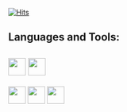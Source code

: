 [![Hits](https://hits.seeyoufarm.com/api/count/incr/badge.svg?url=https%3A%2F%2Fgithub.com%2Fvenkateswarat%2Fhit-counter&count_bg=%2379C83D&title_bg=%23555555&icon=&icon_color=%23E7E7E7&title=hits&edge_flat=false)](https://hits.seeyoufarm.com)
<!--
**VenkateswaraT/Venkateswarat** is a ✨ _special_ ✨ repository because its `README.md` (this file) appears on your GitHub profile.

Here are some ideas to get you started:

- 🔭 I’m currently working on ...
- 🌱 I’m currently learning ...
- 👯 I’m looking to collaborate on ...
- 🤔 I’m looking for help with ...
- 💬 Ask me about ...
- 📫 How to reach me: ...
- 😄 Pronouns: ...
- ⚡ Fun fact: ...
-->
## Languages and Tools:
<img src="https://cdn.jsdelivr.net/gh/devicons/devicon@latest/icons/salesforce/salesforce-original.svg"  width="35"  height="35"  /> <img src="https://cdn.jsdelivr.net/gh/devicons/devicon@latest/icons/nestjs/nestjs-original.svg" width="35"  height="35" />
---
<img src="https://cdn.jsdelivr.net/gh/devicons/devicon@latest/icons/git/git-original.svg"  width="35"  height="35" />  <img src="https://cdn.jsdelivr.net/gh/devicons/devicon@latest/icons/prisma/prisma-original.svg"   width="35"  height="35"  />  <img src="https://cdn.jsdelivr.net/gh/devicons/devicon@latest/icons/postgresql/postgresql-original.svg"   width="35"  height="35"  />
